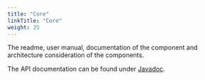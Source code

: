 ```yaml
---
title: "Core"
linkTitle: "Core"
weight: 25
---
```


The readme, user manual, documentation of the component and architecture consideration of the components.

The API documentation can be found under [Javadoc](/docs/core/api-core/index.html).

